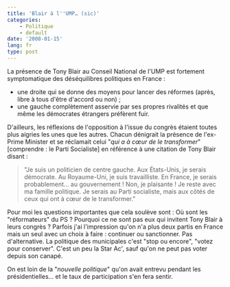 ```yaml
---
title: 'Blair à l''UMP… (sic)'
categories:
    - Politique
    - default
date: '2008-01-15'
lang: fr
type: post
---
```


La présence de Tony Blair au Conseil National de l'UMP est fortement symptomatique des déséquilibres politiques en France&nbsp;:

*   une droite qui se donne des moyens pour lancer des réformes (après, libre à tous d'être d'accord ou non) ;
*   une gauche complètement asservie par ses propres rivalités et que même les démocrates étrangers préfèrent fuir.

D'ailleurs, les réflexions de l'opposition à l'issue du congrès étaient toutes plus aigries les unes que les autres. Chacun dénigrait la présence de l'ex-Prime Minister et se réclamait celui "_qui a à cœur de le transformer_" [comprendre&nbsp;: le Parti Socialiste] en référence à une citation de Tony Blair disant&nbsp;:
> "Je suis un politicien de centre gauche. Aux États-Unis, je serais démocrate. Au Royaume-Uni, je suis travailliste. En France, je serais probablement… au gouvernement&nbsp;! Non, je plaisante&nbsp;! Je reste avec ma famille politique. Je serais au Parti socialiste, mais aux côtés de ceux qui ont à cœur de le transformer."

Pour moi les questions importantes que cela soulève sont&nbsp;: Où sont les "réformateurs" du PS&nbsp;? Pourquoi ce ne sont pas eux qui invitent Tony Blair à leurs congrès&nbsp;? Parfois j'ai l'impression qu'on n'a plus deux partis en France mais un seul avec un choix à faire&nbsp;: continuer ou sanctionner. Pas d'alternative. La politique des municipales c'est "stop ou encore", "votez pour conserver". C'est un peu la Star Ac', sauf qu'on ne peut pas voter depuis son canapé.

On est loin de la "_nouvelle politique_" qu'on avait entrevu pendant les présidentielles… et le taux de participation s'en fera sentir.
